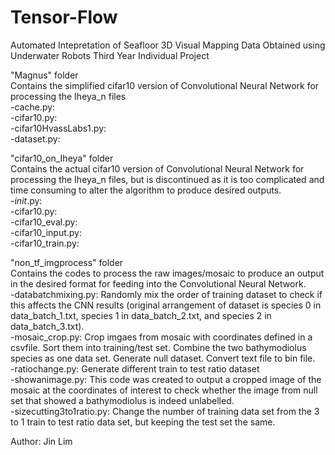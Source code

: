 # Tensor-Flow
Automated Intepretation of Seafloor 3D Visual Mapping Data Obtained using Underwater Robots
Third Year Individual Project

"Magnus" folder\
Contains the simplified cifar10 version of Convolutional Neural Network for processing the Iheya_n files\
-cache.py: \
-cifar10.py: \
-cifar10HvassLabs1.py: \
-dataset.py: 

"cifar10_on_Iheya" folder\
Contains the actual cifar10 version of Convolutional Neural Network for processing the Iheya_n files, but is discontinued as it is too complicated and time consuming to alter the algorithm to produce desired outputs.\
-_init_.py:\
-cifar10.py: \
-cifar10_eval.py: \
-cifar10_input.py: \
-cifar10_train.py: 

"non_tf_imgprocess" folder\
Contains the codes to process the raw images/mosaic to produce an output in the desired format for feeding into the Convolutional Neural Network.\
-databatchmixing.py: Randomly mix the order of training dataset to check if this affects the CNN results (original arrangement of dataset is species 0 in data_batch_1.txt, species 1 in data_batch_2.txt, and species 2 in data_batch_3.txt).\
-mosaic_crop.py: Crop imgaes from mosaic with coordinates defined in a csvfile. Sort them into training/test set. Combine the two bathymodiolus species as one data set. Generate null dataset. Convert text file to bin file. \
-ratiochange.py: Generate different train to test ratio dataset\
-showanimage.py: This code was created to output a cropped image of the mosaic at the coordinates of interest to check whether the image from null set that showed a bathymodiolus is indeed unlabelled.\
-sizecutting3to1ratio.py: Change the number of training data set from the 3 to 1 train to test ratio data set, but keeping the test set the same.

Author: Jin Lim
